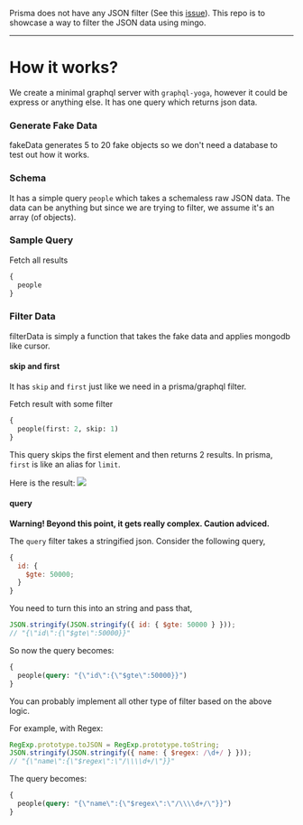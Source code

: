 Prisma does not have any JSON filter (See this [issue](https://github.com/prisma/prisma/issues/148)). This repo is to showcase a way to filter the JSON data using mingo.

---

# How it works?

We create a minimal graphql server with `graphql-yoga`, however it could be express or anything else. It has one query which returns json data.

### Generate Fake Data

fakeData generates 5 to 20 fake objects so we don't need a database to test out how it works.

### Schema

It has a simple query `people` which takes a schemaless raw JSON data. The data can be anything but since we are trying to filter, we assume it's an array (of objects).

### Sample Query

Fetch all results

```graphql
{
  people
}
```

### Filter Data

filterData is simply a function that takes the fake data and applies mongodb like cursor.

#### skip and first

It has `skip` and `first` just like we need in a prisma/graphql filter.

Fetch result with some filter

```graphql
{
  people(first: 2, skip: 1)
}
```

This query skips the first element and then returns 2 results. In prisma, `first` is like an alias for `limit`.

Here is the result:
![](https://i.imgur.com/9eEYQhw.png)

#### query

**Warning! Beyond this point, it gets really complex. Caution adviced.**

The `query` filter takes a stringified json. Consider the following query,

```js
{
  id: {
    $gte: 50000;
  }
}
```

You need to turn this into an string and pass that,

```js
JSON.stringify(JSON.stringify({ id: { $gte: 50000 } }));
// "{\"id\":{\"$gte\":50000}}"
```

So now the query becomes:

```graphql
{
  people(query: "{\"id\":{\"$gte\":50000}}")
}
```

You can probably implement all other type of filter based on the above logic.

For example, with Regex:

```js
RegExp.prototype.toJSON = RegExp.prototype.toString;
JSON.stringify(JSON.stringify({ name: { $regex: /\d+/ } }));
// "{\"name\":{\"$regex\":\"/\\\\d+/\"}}"
```

The query becomes:

```graphql
{
  people(query: "{\"name\":{\"$regex\":\"/\\\\d+/\"}}")
}
```
